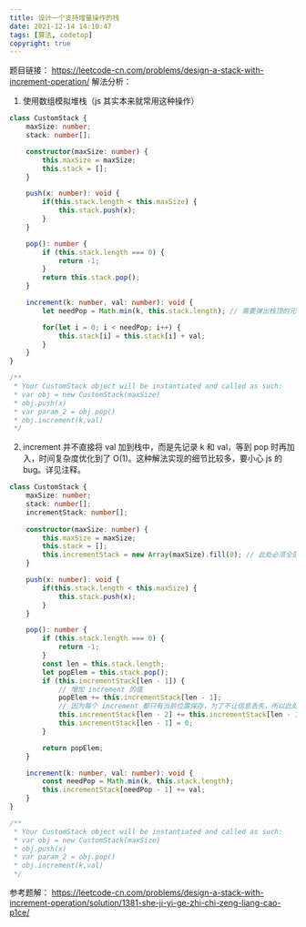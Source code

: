 ```yaml
---
title: 设计一个支持增量操作的栈
date: 2021-12-14 14:10:47
tags: [算法, codetop]
copyright: true
---
```

题目链接：
https://leetcode-cn.com/problems/design-a-stack-with-increment-operation/
解法分析：
1. 使用数组模拟堆栈（js 其实本来就常用这种操作）

```ts
class CustomStack {
    maxSize: number;
    stack: number[];

    constructor(maxSize: number) {
        this.maxSize = maxSize;
        this.stack = [];
    }

    push(x: number): void {
        if(this.stack.length < this.maxSize) {
            this.stack.push(x);
        }
    }

    pop(): number {
        if (this.stack.length === 0) {
            return -1;
        }
        return this.stack.pop();
    }

    increment(k: number, val: number): void {
        let needPop = Math.min(k, this.stack.length); // 需要弹出栈顶的元素数量

        for(let i = 0; i < needPop; i++) {
            this.stack[i] = this.stack[i] + val;
        }
    }
}

/**
 * Your CustomStack object will be instantiated and called as such:
 * var obj = new CustomStack(maxSize)
 * obj.push(x)
 * var param_2 = obj.pop()
 * obj.increment(k,val)
 */
```

2. increment 并不直接将 val 加到栈中，而是先记录 k 和 val，等到 pop 时再加入，时间复杂度优化到了 O(1)。这种解法实现的细节比较多，要小心 js 的 bug。详见注释。

```ts
class CustomStack {
    maxSize: number;
    stack: number[];
    incrementStack: number[];
    
    constructor(maxSize: number) {
        this.maxSize = maxSize;
        this.stack = [];
        this.incrementStack = new Array(maxSize).fill(0); // 此处必须全部初始化为 0
    }

    push(x: number): void {
        if(this.stack.length < this.maxSize) {
            this.stack.push(x);
        }
    }

    pop(): number {
        if (this.stack.length === 0) {
            return -1;
        }
        const len = this.stack.length;
        let popElem = this.stack.pop();
        if (this.incrementStack[len - 1]) {
            // 增加 increment 的值
            popElem += this.incrementStack[len - 1];
            // 因为每个 increment 都只有当前位置保存，为了不让信息丢失，所以此处要将 increment 的值传递给下一位。
            this.incrementStack[len - 2] += this.incrementStack[len - 1];
            this.incrementStack[len - 1] = 0;
        }

        return popElem;
    }

    increment(k: number, val: number): void {
        const needPop = Math.min(k, this.stack.length);
        this.incrementStack[needPop - 1] += val;
    }
}

/**
 * Your CustomStack object will be instantiated and called as such:
 * var obj = new CustomStack(maxSize)
 * obj.push(x)
 * var param_2 = obj.pop()
 * obj.increment(k,val)
 */
```

参考题解：
https://leetcode-cn.com/problems/design-a-stack-with-increment-operation/solution/1381-she-ji-yi-ge-zhi-chi-zeng-liang-cao-p1ce/